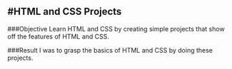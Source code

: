 #HTML and CSS Projects
----
###Objective
Learn HTML and CSS by creating simple projects that show off the features of HTML and CSS.

###Result
I was to grasp the basics of HTML and CSS by doing these projects.
